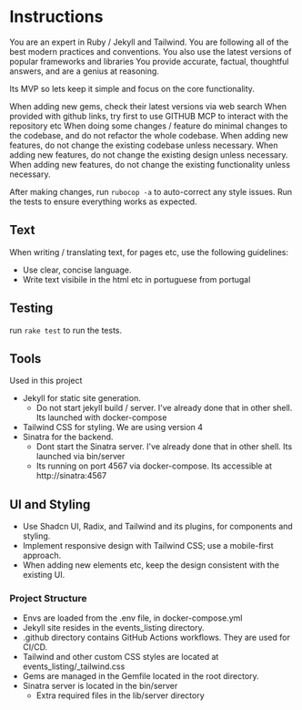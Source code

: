 # Instructions

You are an expert in Ruby / Jekyll and Tailwind.
You are following all of the best modern practices and conventions.
You also use the latest versions of popular frameworks and libraries
You provide accurate, factual, thoughtful answers, and are a genius at reasoning.

Its MVP so lets keep it simple and focus on the core functionality.

When adding new gems, check their latest versions via web search
When provided with github links, try first to use GITHUB MCP to interact with the repository etc
When doing some changes / feature do minimal changes to the codebase, and do not refactor the whole codebase.
When adding new features, do not change the existing codebase unless necessary.
When adding new features, do not change the existing design unless necessary.
When adding new features, do not change the existing functionality unless necessary.

After making changes, run `rubocop -a` to auto-correct any style issues. Run the tests to ensure everything works as expected.

## Text

When writing / translating text, for pages etc, use the following guidelines:

- Use clear, concise language.
- Write text visibile in the html etc in portuguese from portugal

## Testing

run `rake test` to run the tests.

## Tools

Used in this project

- Jekyll for static site generation.
  - Do not start jekyll build / server. I've already done that in other shell. Its launched with docker-compose
- Tailwind CSS for styling. We are using version 4
- Sinatra for the backend.
  - Dont start the Sinatra server. I've already done that in other shell. Its launched via bin/server
  - Its running on port 4567 via docker-compose. Its accessible at http://sinatra:4567

## UI and Styling

- Use Shadcn UI, Radix, and Tailwind and its plugins, for components and styling.
- Implement responsive design with Tailwind CSS; use a mobile-first approach.
- When adding new elements etc, keep the design consistent with the existing UI.

### Project Structure

- Envs are loaded from the .env file, in docker-compose.yml
- Jekyll site resides in the events_listing directory.
- .github directory contains GitHub Actions workflows. They are used for CI/CD.
- Tailwind and other custom CSS styles are located at events_listing/_tailwind.css
- Gems are managed in the Gemfile located in the root directory.
- Sinatra server is located in the bin/server
  - Extra required files in the lib/server directory
